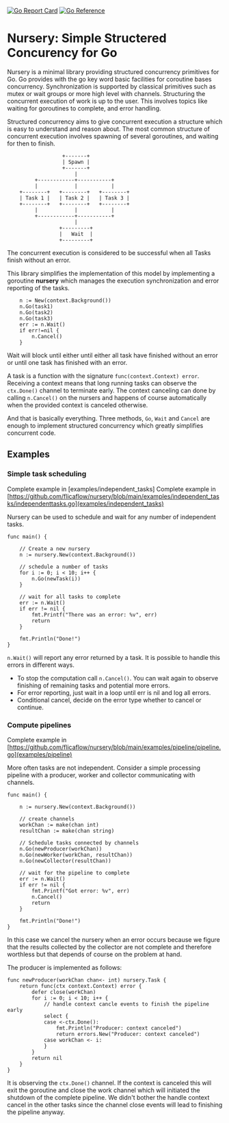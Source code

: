 [![Go Report Card](https://goreportcard.com/badge/github.com/flicaflow/nursery)](https://goreportcard.com/report/github.com/flicaflow/nursery) [![Go Reference](https://pkg.go.dev/badge/github.com/flicaflow/nursery.svg)](https://pkg.go.dev/github.com/flicaflow/nursery)


# Nursery: Simple Structered Concurency for Go

Nursery is a minimal library providing structured concurrency primitives for Go.
Go provides with the go key word basic facilities for coroutine bases concurrency. 
Synchronization is supported by classical primitives such as mutex or wait groups or more high level with channels.
Structuring the concurrent execution of work is up to the user.
This involves topics like waiting for goroutines to complete, and error handling.

Structured concurrency aims to give concurrent execution a structure which is easy to understand and reason about.
The most common structure of concurrent execution involves spawning of several goroutines, and waiting for then to finish.
```
                  +-------+
                  | Spawn |
                  +-------+
                      |
         +------------+-----------+
         |            |           |
    +--------+   +--------+   +--------+
    | Task 1 |   | Task 2 |   | Task 3 |
    +--------+   +--------+   +--------+
         |            |           |
         +------------+-----------+
                      |
                 +---------+
                 |   Wait  |
                 +---------+
```
The concurrent execution is considered to be successful when all Tasks finish without an error.

This library simplifies the implementation of this model by implementing a goroutine **nursery** which manages the execution synchronization and error reporting of the tasks.
```
	n := New(context.Background())
	n.Go(task1)
	n.Go(task2)
	n.Go(task3)
	err := n.Wait()
	if err!=nil {
		n.Cancel()
	}
```
Wait will block until either until either all task have finished without an error or until one task has finished with an error.

A task is a function with the signature `func(context.Context) error`. 
Receiving a context means that long running tasks can observe the `ctx.Done()` channel to terminate early. The context canceling  can done by calling `n.Cancel()` on the nursers and happens of course automatically when the provided context is canceled otherwise.

And that is basically everything. Three methods, `Go`, `Wait` and `Cancel` are enough to implement structured concurrency which greatly simplifies concurrent code. 

## Examples

### Simple task scheduling

Complete example in [examples/independent_tasks]
Complete example in [https://github.com/flicaflow/nursery/blob/main/examples/independent_tasks/independenttasks.go](examples/independent_tasks)

Nursery can be used to schedule and wait for any number of independent tasks.

```
func main() {

	// Create a new nursery
	n := nursery.New(context.Background())

	// schedule a number of tasks
	for i := 0; i < 10; i++ {
		n.Go(newTask(i))
	}

	// wait for all tasks to complete
	err := n.Wait()
	if err != nil {
		fmt.Printf("There was an error: %v", err)
		return
	}

	fmt.Println("Done!")
}
```
`n.Wait()` will report any error returned by a task. It is possible to handle this errors in different ways.

* To stop the computation call `n.Cancel()`. You can wait again to observe finishing of remaining tasks and potential more errors.
* For error reporting, just wait in a loop until err is nil and log all errors.
* Conditional cancel, decide on the error type whether to cancel or continue.

### Compute pipelines

Complete example in [https://github.com/flicaflow/nursery/blob/main/examples/pipeline/pipeline.go](examples/pipeline)

More often tasks are not independent. Consider a simple processing pipeline with a producer, worker and collector communicating with channels.

```
func main() {

	n := nursery.New(context.Background())

	// create channels
	workChan := make(chan int)
	resultChan := make(chan string)

	// Schedule tasks connected by channels
	n.Go(newProducer(workChan))
	n.Go(newWorker(workChan, resultChan))
	n.Go(newCollector(resultChan))

	// wait for the pipeline to complete
	err := n.Wait()
	if err != nil {
		fmt.Printf("Got error: %v", err)
		n.Cancel()
		return
	}

	fmt.Println("Done!")
}
```

In this case we cancel the nursery when an error occurs because we figure that the results collected by the collector are not complete and therefore worthless but that depends of course on the problem at hand.

The producer is implemented as follows:
```
func newProducer(workChan chan<- int) nursery.Task {
	return func(ctx context.Context) error {
		defer close(workChan)
		for i := 0; i < 10; i++ {
			// handle context cancle events to finish the pipeline early
			select {
			case <-ctx.Done():
				fmt.Println("Producer: context canceled")
				return errors.New("Producer: context canceled")
			case workChan <- i:
			}
		}
		return nil
	}
}
```
It is observing the `ctx.Done()` channel. If the context is canceled this will exit the goroutine and close the work channel which will initiated the shutdown of the complete pipeline.
We didn't bother the handle context cancel in the other tasks since the channel close events will lead to finishing the pipeline anyway.
